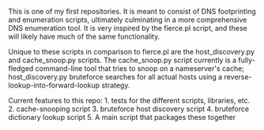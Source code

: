   This is one of my first repositories. It is meant to consist of DNS footprinting and enumeration scripts, ultimately culminating in a more comprehensive DNS enumeration tool. It is very inspired by the fierce.pl script, and these will likely have much of the same functionality.
  
  Unique to these scripts in comparison to fierce.pl are the host_discovery.py and cache_snoop.py scripts. The cache_snoop.py script currently is a fully-fledged command-line tool that tries to snoop on a nameserver's cache; host_discovery.py bruteforce searches for all actual hosts using a reverse-lookup-into-forward-lookup strategy.
  
  Current features to this repo:
    1. tests for the different scripts, libraries, etc.
    2. cache-snooping script
    3. bruteforce host discovery script 
    4. bruteforce dictionary lookup script
    5. A main script that packages these together
